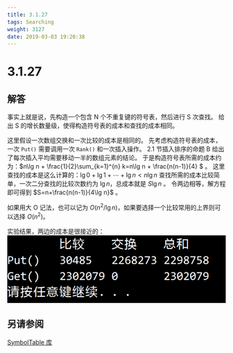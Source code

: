 ```yaml
---
title: 3.1.27
tags: Searching
weight: 3127
date: 2019-03-03 19:20:38
---
```


# 3.1.27


## 解答

事实上就是说，先构造一个包含 N 个不重复键的符号表，然后进行 S 次查找。
给出 S 的增长数量级，使得构造符号表的成本和查找的成本相同。

这里假设一次数组交换和一次比较的成本是相同的。
先考虑构造符号表的成本，一次 `Put()` 需要调用一次 `Rank()` 和一次插入操作。
2.1 节插入排序的命题 B 给出了每次插入平均需要移动一半的数组元素的结论。
于是构造符号表所需的成本约为：$n\lg n + \frac{1}{2}\sum_{k=1}^{n} k=n\lg n + \frac{n(n-1)}{4} $ 。
这里查找的成本是这么计算的：$\lg0+\lg1+\cdots+\lg n < n\lg n$
查找所需的成本比较简单，一次二分查找的比较次数约为 $\lg n$，总成本就是 $S\lg n$ 。
令两边相等，解方程即可得到 $S=n+\frac{n(n-1)}{4\lg n}$ 。

如果用大 O 记法，也可以记为 $O(n^2 / \lg n)$，如果要选择一个比较常用的上界则可以选择 $O(n^2)$。

实验结果，两边的成本是很接近的：
![](/resources/3-1-27/1.png)

## 另请参阅

[SymbolTable 库](https://github.com/ikesnowy/Algorithms-4th-Edition-in-Csharp/tree/master/3%20Searching/3.1/SymbolTable)
